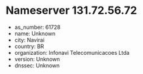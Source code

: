 # Nameserver 131.72.56.72

* as_number: 61728
* name: Unknown
* city: Navirai
* country: BR
* organization: Infonavi Telecomunicacoes Ltda
* version: Unknown
* dnssec: Unknown
